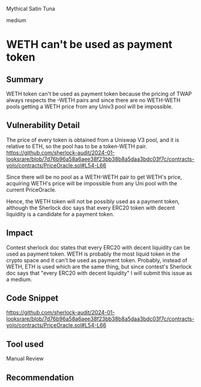 Mythical Satin Tuna

medium

# WETH can't be used as payment token

## Summary
WETH token can't be used as payment token because the pricing of TWAP always respects the -WETH pairs and since there are no WETH-WETH pools getting a WETH price from any Univ3 pool will be impossible. 
## Vulnerability Detail
The price of every token is obtained from a Uniswap V3 pool, and it is relative to ETH, so the pool has to be a token-WETH pair.
https://github.com/sherlock-audit/2024-01-looksrare/blob/7d76b96a58a6aee38f23bb38b8a5daa3bdc03f7c/contracts-yolo/contracts/PriceOracle.sol#L54-L66

Since there will be no pool as a WETH-WETH pair to get WETH's price, acquiring WETH's price will be impossible from any Uni pool with the current PriceOracle.

Hence, the WETH token will not be possibly used as a payment token, although the Sherlock doc says that every ERC20 token with decent liquidity is a candidate for a payment token.
## Impact
Contest sherlock doc states that every ERC20 with decent liquidity can be used as payment token. WETH is probably the most liquid token in the crypto space and it can't be used as payment token. Probably, instead of WETH, ETH is used which are the same thing, but since contest's Sherlock doc says that "every ERC20 with decent liquidity" I will submit this issue as a medium. 
## Code Snippet
https://github.com/sherlock-audit/2024-01-looksrare/blob/7d76b96a58a6aee38f23bb38b8a5daa3bdc03f7c/contracts-yolo/contracts/PriceOracle.sol#L54-L66
## Tool used

Manual Review

## Recommendation
